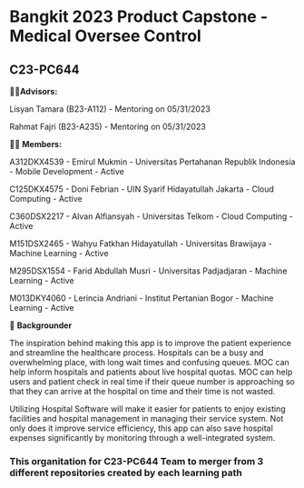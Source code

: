 # Bangkit 2023 Product Capstone - Medical Oversee Control

## C23-PC644


👨‍🏫**Advisors:**

Lisyan Tamara (B23-A112) - Mentoring on 05/31/2023

Rahmat Fajri (B23-A235) - Mentoring on 05/31/2023

🙋‍♀️ **Members:**

A312DKX4539 - Emirul Mukmin - Universitas Pertahanan Republik Indonesia - Mobile Development - Active

C125DKX4575 - Doni Febrian - UIN Syarif Hidayatullah Jakarta - Cloud Computing - Active

C360DSX2217 - Alvan Alfiansyah - Universitas Telkom - Cloud Computing - Active

M151DSX2465 - Wahyu Fatkhan Hidayatullah - Universitas Brawijaya - Machine Learning - Active

M295DSX1554 - Farid Abdullah Musri - Universitas Padjadjaran - Machine Learning - Active

M013DKY4060 - Lerincia Andriani - Institut Pertanian Bogor - Machine Learning - Active

🍿 **Backgrounder**

The inspiration behind making this app  is to improve the patient experience and streamline the healthcare process. Hospitals can be a busy and overwhelming place, with long wait times and confusing queues.  MOC can help inform hospitals and patients about live hospital quotas.  MOC can help users and patient check in real time if their queue number is approaching so that they can arrive at the hospital on time and their time is not wasted.

Utilizing Hospital Software will make it easier for patients to enjoy existing facilities and hospital management in managing their service system. Not only does it improve service efficiency, this app can also save hospital expenses significantly by monitoring through a well-integrated system. 

### This organitation for C23-PC644 Team to merger from 3 different repositories created by each learning path

